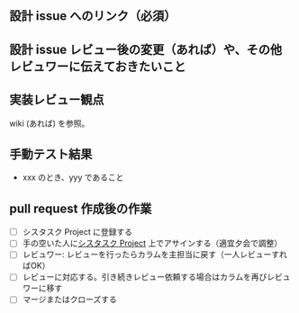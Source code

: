 ## 設計 issue へのリンク（必須）

## 設計 issue レビュー後の変更（あれば）や、その他レビュワーに伝えておきたいこと

## 実装レビュー観点
wiki (あれば) を参照。

## 手動テスト結果

- xxx のとき、yyy であること

<!-- 以下、同様のフォーマットで適宜手動テスト観点を追加する -->
<!-- キャプチャ画像があれば積極的に貼ってください。 -->

## pull request 作成後の作業
- [ ] シスタスク Project に登録する
- [ ] 手の空いた人に[シスタスク Project](https://github.com/users/tuyuri6ka/projects/1) 上でアサインする（適宜夕会で調整）
- [ ] レビュワー: レビューを行ったらカラムを主担当に戻す（一人レビューすればOK）
- [ ] レビューに対応する。引き続きレビュー依頼する場合はカラムを再びレビュワーに移す
- [ ] マージまたはクローズする
